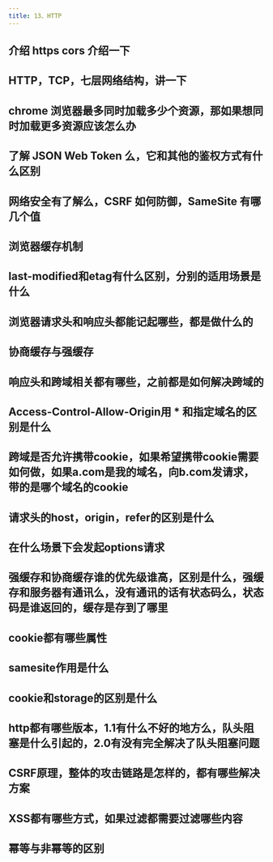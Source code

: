 ```yaml
---
title: 13、HTTP
---
```


## 介绍 https cors 介绍一下

## HTTP，TCP，七层网络结构，讲一下

## chrome 浏览器最多同时加载多少个资源，那如果想同时加载更多资源应该怎么办

## 了解 JSON Web Token 么，它和其他的鉴权方式有什么区别

## 网络安全有了解么，CSRF 如何防御，SameSite 有哪几个值

## 浏览器缓存机制

## last-modified和etag有什么区别，分别的适用场景是什么

## 浏览器请求头和响应头都能记起哪些，都是做什么的

## 协商缓存与强缓存

## 响应头和跨域相关都有哪些，之前都是如何解决跨域的

## Access-Control-Allow-Origin用 * 和指定域名的区别是什么

## 跨域是否允许携带cookie，如果希望携带cookie需要如何做，如果a.com是我的域名，向b.com发请求，带的是哪个域名的cookie

## 请求头的host，origin，refer的区别是什么

## 在什么场景下会发起options请求

## 强缓存和协商缓存谁的优先级谁高，区别是什么，强缓存和服务器有通讯么，没有通讯的话有状态码么，状态码是谁返回的，缓存是存到了哪里

## cookie都有哪些属性

## samesite作用是什么

## cookie和storage的区别是什么

## http都有哪些版本，1.1有什么不好的地方么，队头阻塞是什么引起的，2.0有没有完全解决了队头阻塞问题

## CSRF原理，整体的攻击链路是怎样的，都有哪些解决方案

## XSS都有哪些方式，如果过滤都需要过滤哪些内容

## 幂等与非幂等的区别
